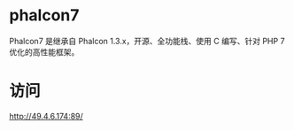 # phalcon7
Phalcon7 是继承自 Phalcon 1.3.x，开源、全功能栈、使用 C 编写、针对 PHP 7 优化的高性能框架。

# 访问
http://49.4.6.174:89/
